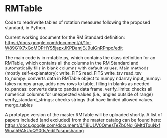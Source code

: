 # RMTable
Code to read/write tables of rotation measures following the proposed standard, in Python.

Current working document for the RM Standard definition:
https://docs.google.com/document/d/1lo-W89G1X7xGoMOPHYS5japxJKPDamjEJ9uIGnRPnpo/edit

The main code is in rmtable.py, which contains the class definition for an 
RMTable, which contains all the columns in the RM Standard and automatically
fills in blank columns with default values.
Main methods (mostly self-explanatory):
write_FITS
read_FITS
write_tsv
read_tsv
to_numpy: converts data in RMTable object to numpy ndarray
input_numpy: takes numpy array, adds new rows to table, filling in blanks as needed
to_pandas: converts data to pandas data frame.
verify_limits: checks all numerical columns for unexpected values (i.e., angles outside of range)
verify_standard_strings: checks strings that have limited allowed values.
merge_tables

A prototype version of the master RMTable will be uploaded shortly. A list of papers included
(and excluded) from the master catalog can be found here:
https://docs.google.com/document/d/18jUUV0QmesTeZb0Ng_6MtdTouNxfWuaI59A5UpQY00s/edit?usp=sharing

